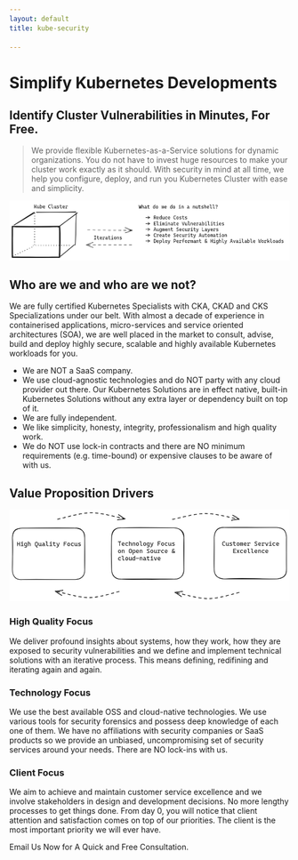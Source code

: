 ```yaml
---
layout: default
title: kube-security

---
```


# Simplify Kubernetes Developments                        
## Identify Cluster Vulnerabilities in Minutes, For Free.

> We provide flexible Kubernetes-as-a-Service solutions for dynamic organizations.
You do not have to invest huge resources to make your cluster work exactly as it should.
With security in mind at all time, we help you configure, deploy, and run you Kubernetes Cluster with ease and simplicity.


![kube security](./assets/images/kube.png)

## Who are we and who are we not?

We are fully certified Kubernetes Specialists with CKA, CKAD and CKS Specializations under our belt.
With almost a decade of experience in containerised applications, micro-services and service oriented architectures (SOA), we are well placed in the market to consult, advise, build and deploy highly secure, scalable and highly available Kubernetes workloads for you.

- We are NOT a SaaS company.
- We use cloud-agnostic technologies and do NOT party with any cloud provider out there. Our Kubernetes Solutions are in effect native, built-in Kubernetes Solutions without any extra layer or dependency built on top of it. 
- We are fully independent.
- We like simplicity, honesty, integrity, professionalism and high quality work.
- We do NOT use lock-in contracts and there are NO minimum requirements (e.g. time-bound) or expensive clauses to be aware of with us.

## Value Proposition Drivers

![value proposition pillars](./assets/images/vp-sketch.png)

### High Quality Focus

We deliver profound insights about systems, how they work, how they are exposed to security vulnerabilities and we define and implement technical solutions with an iterative process. This means defining, redifining and iterating again and again.

### Technology Focus

We use the best available OSS and cloud-native technologies. We use various tools for security forensics and possess deep knowledge of each one of them. We have no affiliations with security companies or SaaS products so we provide an unbiased, uncompromising set of security services around your needs. There are NO lock-ins with us.

### Client Focus

We aim to achieve and maintain customer service excellence and we involve
stakeholders in design and development decisions. No more lengthy processes to get things done. 
From day 0, you will notice that client attention and satisfaction comes on top of our priorities.
The client is the most important priority we will ever have. 


Email Us Now for A Quick and Free Consultation.

